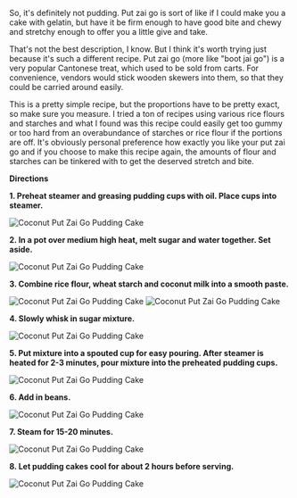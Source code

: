 So, it's definitely not pudding. Put zai go is sort of like if I could make you a cake with gelatin, but have it be firm enough to have good bite and chewy and stretchy enough to offer you a little give and take.

That's not the best description, I know.  But I think it's worth trying just because it's such a different recipe. Put zai go (more like "boot jai go") is a very popular Cantonese treat, which used to be sold from carts. For convenience, vendors would stick wooden skewers into them, so that they could be carried around easily.

This is a pretty simple recipe, but the proportions have to be pretty exact, so make sure you measure.  I tried a ton of recipes using various rice flours and starches and what I found was this recipe could easily get too gummy or too hard from an overabundance of starches or rice flour if the portions are off.  It's obviously personal preference how exactly you like your put zai go and if you choose to make this recipe again, the amounts of flour and starches can be tinkered with to get the deserved stretch and bite.


__Directions__

__1. Preheat steamer and greasing pudding cups with oil.  Place cups into steamer.__

![Coconut Put Zai Go Pudding Cake](../img/138-2a.jpg "")

__2. In a pot over medium high heat, melt sugar and water together.  Set aside.__

![Coconut Put Zai Go Pudding Cake](../img/138-2b.jpg "")

__3. Combine rice flour, wheat starch and coconut milk into a smooth paste.__

![Coconut Put Zai Go Pudding Cake](../img/138-4.jpg "")
![Coconut Put Zai Go Pudding Cake](../img/138-5.jpg "")

__4. Slowly whisk in sugar mixture.__

![Coconut Put Zai Go Pudding Cake](../img/138-6.jpg "")

__5. Put mixture into a spouted cup for easy pouring. After steamer is heated for 2-3 minutes, pour mixture into the preheated pudding cups.__

![Coconut Put Zai Go Pudding Cake](../img/138-7.jpg "")

__6. Add in beans.__

![Coconut Put Zai Go Pudding Cake](../img/138-9.jpg "")

__7. Steam for 15-20 minutes.__

![Coconut Put Zai Go Pudding Cake](../img/138-10.jpg "")

__8.  Let pudding cakes cool for about 2 hours before serving.__

![Coconut Put Zai Go Pudding Cake](../img/138-11.jpg "")

